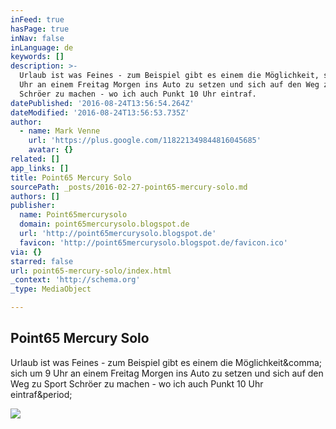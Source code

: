 ```yaml
---
inFeed: true
hasPage: true
inNav: false
inLanguage: de
keywords: []
description: >-
  Urlaub ist was Feines - zum Beispiel gibt es einem die Möglichkeit, sich um 9
  Uhr an einem Freitag Morgen ins Auto zu setzen und sich auf den Weg zu Sport
  Schröer zu machen - wo ich auch Punkt 10 Uhr eintraf.
datePublished: '2016-08-24T13:56:54.264Z'
dateModified: '2016-08-24T13:56:53.735Z'
author:
  - name: Mark Venne
    url: 'https://plus.google.com/118221349844816045685'
    avatar: {}
related: []
app_links: []
title: Point65 Mercury Solo
sourcePath: _posts/2016-02-27-point65-mercury-solo.md
authors: []
publisher:
  name: Point65mercurysolo
  domain: point65mercurysolo.blogspot.de
  url: 'http://point65mercurysolo.blogspot.de'
  favicon: 'http://point65mercurysolo.blogspot.de/favicon.ico'
via: {}
starred: false
url: point65-mercury-solo/index.html
_context: 'http://schema.org'
_type: MediaObject

---
```

<article style=""><h1>Point65 Mercury Solo</h1><p>Urlaub ist was Feines - zum Beispiel gibt es einem die Möglichkeit&amp;comma; sich um 9 Uhr an einem Freitag Morgen ins Auto zu setzen und sich auf den Weg zu Sport Schröer zu machen - wo ich auch Punkt 10 Uhr eintraf&amp;period;</p><img src="http://4.bp.blogspot.com/-hVfnPYXC6HY/UgnpFx35IEI/AAAAAAAAAsQ/VAjAAaVKU9Q/s320/Foto+12.08.13+09+47+20.jpg" /></article>